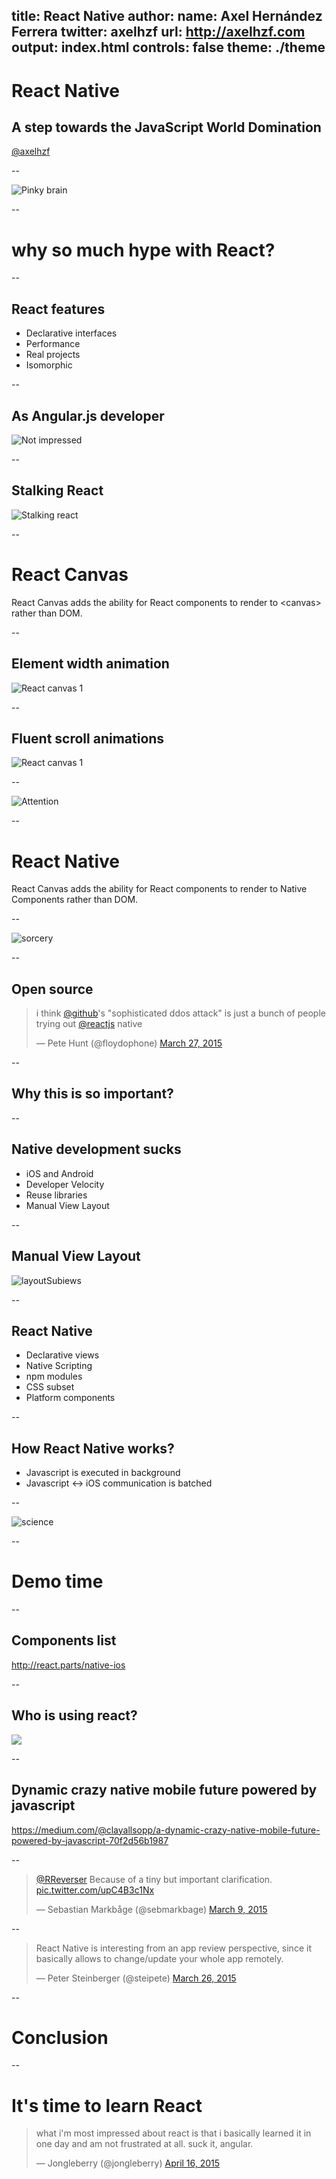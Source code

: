 title: React Native
author:
  name: Axel Hernández Ferrera
  twitter: axelhzf
  url: http://axelhzf.com
output: index.html
controls: false
theme: ./theme
--

# React Native

## A step towards the JavaScript World Domination

[@axelhzf](http://twitter.com/axelhzf)

--

![Pinky brain](images/pinky-brain-2.jpg)

--

# why so much hype with React?

--

## React features

* Declarative interfaces
* Performance
* Real projects
* Isomorphic
 
--

## As Angular.js developer

![Not impressed](images/not-impressed.jpg)

--

## Stalking React

![Stalking react](images/stalking.gif)

--

# React Canvas

React Canvas adds the ability for React components to render to &lt;canvas\> rather than DOM.

--

## Element width animation

![React canvas 1](images/react-canvas-1.gif)

--

## Fluent scroll animations

![React canvas 1](images/react-canvas-2.gif)

--

![Attention](images/attention.jpg)

--

# React Native

React Canvas adds the ability for React components to render to Native Components rather than DOM.

--

![sorcery](images/mind-blow.gif)

--

## Open source

<blockquote class="twitter-tweet" lang="en"><p>i think <a href="https://twitter.com/github">@github</a>&#39;s &quot;sophisticated ddos attack&quot; is just a bunch of people trying out <a href="https://twitter.com/reactjs">@reactjs</a> native</p>&mdash; Pete Hunt (@floydophone) <a href="https://twitter.com/floydophone/status/581343475284611072">March 27, 2015</a></blockquote>

--

## Why this is so important?

--

## Native development sucks

* iOS and Android
* Developer Velocity
* Reuse libraries
* Manual View Layout

--

## Manual View Layout

![layoutSubiews](images/layoutSubviews.png)

--

## React Native

* Declarative views
* Native Scripting
* npm modules
* CSS subset
* Platform components

--

## How React Native works?

* Javascript is executed in background
* Javascript <-> iOS communication is batched

--

![science](http://i.imgur.com/4smu7.gif)

--

# Demo time

--

## Components list

http://react.parts/native-ios

--

## Who is using react?

![](images/fb-groups.jpg)

--

## Dynamic crazy native mobile future powered by javascript

https://medium.com/@clayallsopp/a-dynamic-crazy-native-mobile-future-powered-by-javascript-70f2d56b1987

--

<blockquote class="twitter-tweet" lang="en"><p><a href="https://twitter.com/RReverser">@RReverser</a> Because of a tiny but important clarification. <a href="http://t.co/upC4B3c1Nx">pic.twitter.com/upC4B3c1Nx</a></p>&mdash; Sebastian Markbåge (@sebmarkbage) <a href="https://twitter.com/sebmarkbage/status/575059848083058688">March 9, 2015</a></blockquote>


--

<blockquote class="twitter-tweet" lang="en"><p>React Native is interesting from an app review perspective, since it basically allows to change/update your whole app remotely.</p>&mdash; Peter Steinberger (@steipete) <a href="https://twitter.com/steipete/status/581150907502628864">March 26, 2015</a></blockquote>

--

# Conclusion

--

# It's time to learn React

<blockquote class="twitter-tweet" lang="en"><p>what i&#39;m most impressed about react is that i basically learned it in one day and am not frustrated at all. suck it, angular.</p>&mdash; Jongleberry (@jongleberry) <a href="https://twitter.com/jongleberry/status/588590842748637184">April 16, 2015</a></blockquote>

<script async src="//platform.twitter.com/widgets.js" charset="utf-8"></script>